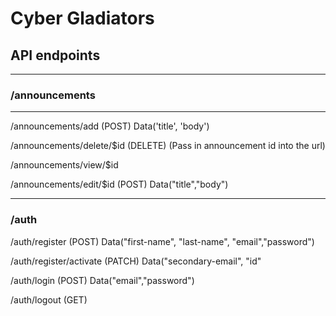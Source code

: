 # Cyber Gladiators
## API endpoints

---------


### /announcements

------------------

/announcements/add (POST) Data('title', 'body')


/announcements/delete/$id (DELETE) (Pass in announcement id into the url)


/announcements/view/$id


/announcements/edit/$id (POST) Data("title","body")



--------------------


### /auth

/auth/register (POST) Data("first-name", "last-name", "email","password")


/auth/register/activate (PATCH) Data("secondary-email", "id"


/auth/login (POST) Data("email","password")


/auth/logout (GET) 
